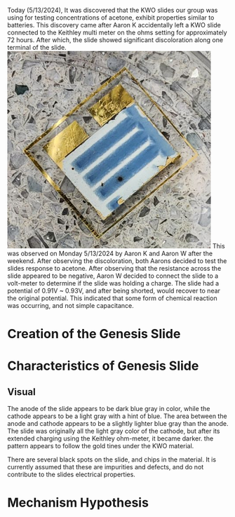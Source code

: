 Today (5/13/2024), It was discovered that the KWO slides our group was using for testing concentrations of acetone, exhibit properties similar to batteries. This discovery came after Aaron K accidentally left a KWO slide connected to the Keithley multi meter on the ohms setting for approximately 72 hours. After which, the slide showed significant discoloration along one terminal of the slide. 
![image](.attachments/ca123cc6bf26c139efdb06fea772e8092bd0dac1.png) 
This was observed on Monday 5/13/2024 by Aaron K and Aaron W after the weekend. After observing the discoloration, both Aarons decided to test the slides response to acetone. After observing that the resistance across the slide appeared to be negative, Aaron W decided to connect the slide to a volt-meter to determine if the slide was holding a charge. The slide had a potential of 0.91V ~ 0.93V, and after being shorted, would recover to near the original potential. This indicated that some form of chemical reaction was occurring, and not simple capacitance.
# Creation of the Genesis Slide

# Characteristics of Genesis Slide
## Visual
The anode of the slide appears to be dark blue gray in color, while the cathode appears to be a light gray with a hint of blue. The area between the anode and cathode appears to be a slightly lighter blue gray than the anode. The slide was originally all the light gray color of the cathode, but after its extended charging using the Keithley ohm-meter, it became darker. the pattern appears to follow the gold tines under the KWO material. 

There are several black spots on the slide, and chips in the material. It is currently assumed that these are impurities and defects, and do not contribute to the slides electrical properties.




# Mechanism Hypothesis